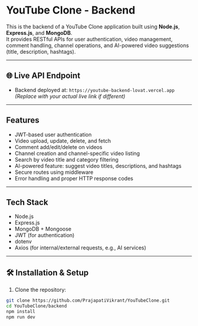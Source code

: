 # YouTube Clone - Backend

This is the backend of a YouTube Clone application built using **Node.js**, **Express.js**, and **MongoDB**.  
It provides RESTful APIs for user authentication, video management, comment handling, channel operations, and AI-powered video suggestions (title, description, hashtags).

---

## 🌐 Live API Endpoint

- Backend deployed at: `https://youtube-backend-lovat.vercel.app`  
*(Replace with your actual live link if different)*

---

## Features

- JWT-based user authentication
- Video upload, update, delete, and fetch
- Comment add/edit/delete on videos
- Channel creation and channel-specific video listing
- Search by video title and category filtering
- AI-powered feature: suggest video titles, descriptions, and hashtags
- Secure routes using middleware
- Error handling and proper HTTP response codes

---

## Tech Stack

- Node.js
- Express.js
- MongoDB + Mongoose
- JWT (for authentication)
- dotenv
- Axios (for internal/external requests, e.g., AI services)

---

## 🛠️ Installation & Setup

1. Clone the repository:
```bash
git clone https://github.com/PrajapatiVikrant/YouTubeClone.git
cd YouTubeClone/backend
npm install
npm run dev
